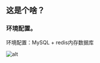 ## 这是个啥？

### 环境配置。

环境配置：MySQL + redis内存数据库

![alt](https://github.com/sokushu/f87aeA-n-i-m-e-M-e-m-of45e4f/blob/github%E6%B5%8B%E8%AF%95%E7%89%88%E6%9C%AC/README/71793c29b7392e3565b73d1902ce00d1083422e2_full.jpg)

